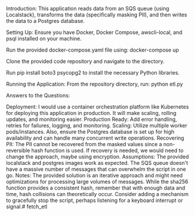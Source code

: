 Introduction:
This application reads data from an SQS queue (using Localstack), transforms the data (specifically masking PII), and then writes the data to a Postgres database.

Setting Up:
Ensure you have Docker, Docker Compose, awscli-local, and psql installed on your machine.

Run the provided docker-compose.yaml file using:
docker-compose up

Clone the provided code repository and navigate to the directory.

Run pip install boto3 psycopg2 to install the necessary Python libraries.

Running the Application:
From the repository directory, run:
python etl.py

Answers to the Questions:

Deployment: I would use a container orchestration platform like Kubernetes for deploying this application in production. It will make scaling, rolling updates, and monitoring easier.
Production Ready: Add error handling, retries for failures, logging, and monitoring.
Scaling: Utilize multiple worker pods/instances. Also, ensure the Postgres database is set up for high availability and can handle many concurrent write operations.
Recovering PII: The PII cannot be recovered from the masked values since a non-reversible hash function is used. If recovery is needed, we would need to change the approach, maybe using encryption.
Assumptions: The provided localstack and postgres images work as expected. The SQS queue doesn't have a massive number of messages that can overwhelm the script in one go.
Notes:
The provided solution is an iterative approach and might need optimizations for processing large volumes of messages.
While the sha256 function provides a consistent hash, remember that with enough data and time, hash collisions can theoretically occur.
Consider adding a mechanism to gracefully stop the script, perhaps listening for a keyboard interrupt or signal.# fetch_etl
